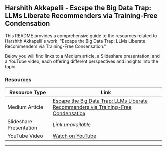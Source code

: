 ## Harshith Akkapelli - Escape the Big Data Trap: LLMs Liberate Recommenders via Training-Free Condensation

This README provides a comprehensive guide to the resources related to Harshith Akkapelli's work, "Escape the Big Data Trap: LLMs Liberate Recommenders via Training-Free Condensation." 

Below you will find links to a Medium article, a Slideshare presentation, and a YouTube video, each offering different perspectives and insights into the topic.

### Resources

| Resource Type        | Link                                                                                                  |
|----------------------|-------------------------------------------------------------------------------------------------------|
| Medium Article       | [Escape the Big Data Trap: LLMs Liberate Recommenders via Training-Free Condensation](https://medium.com/@harshith.akkapelli/escape-the-big-data-trap-llms-liberate-recommenders-via-training-free-condensation-3ef8cd00ad17) |
| Slideshare Presentation | *Link unavailable*                                                                                    |
| YouTube Video        | [Watch on YouTube](https://www.youtube.com/watch?v=NJ3oWR6zSBM)                                       |

---
